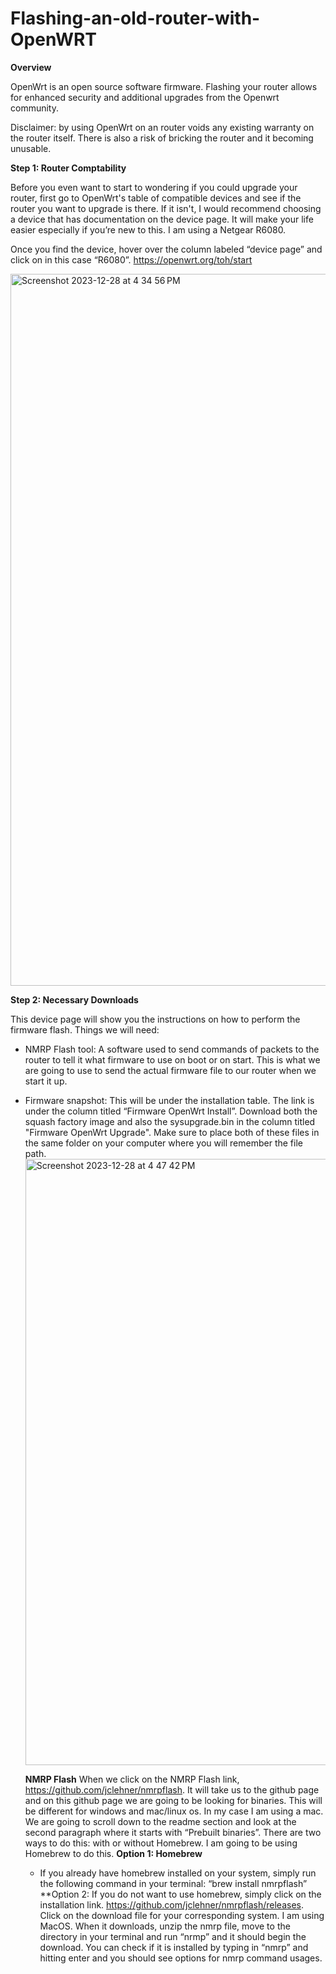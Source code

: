 # Flashing-an-old-router-with-OpenWRT
**Overview**

OpenWrt is an open source software firmware. Flashing your router allows for enhanced security and additional upgrades from the Openwrt community.

Disclaimer: by using OpenWrt on an router voids any existing warranty on the router itself. There is also a risk of bricking the router and it becoming unusable. 

**Step 1: Router Comptability**

Before you even want to start to wondering if you could upgrade your router, first go to OpenWrt's table of compatible devices and see if the router you want to upgrade is there. If it isn't, I would recommend choosing a device that has documentation on the device page.  It will make your life easier especially if you’re new to this. I am using a Netgear R6080.

Once you find the device, hover over the column labeled “device page” and click on in this case “R6080”.
https://openwrt.org/toh/start

<img width="1139" alt="Screenshot 2023-12-28 at 4 34 56 PM" src="https://github.com/CaptainIndy/Flashing-an-old-router-with-OpenWRT/assets/142528700/9c485477-16c3-458a-afc9-016c5ad67605">


**Step 2: Necessary Downloads**

This device page will show you the instructions on how to perform the firmware flash. 
Things we will need:
- NMRP Flash tool: A software used to send commands of packets to the router to tell it what firmware to use on boot or on start. This is what we are going to use to send the actual firmware file to our router when we start it up.

- Firmware snapshot: This will be under the installation table. The link is under the column titled “Firmware OpenWrt Install”. Download both the squash factory image and also the sysupgrade.bin in the column titled "Firmware OpenWrt Upgrade". Make sure to place both of these files in the same folder on your computer where you will remember the file path.
  <img width="970" alt="Screenshot 2023-12-28 at 4 47 42 PM" src="https://github.com/CaptainIndy/Flashing-an-old-router-with-OpenWRT/assets/142528700/940bbacf-bc61-49eb-8545-b5c3ee7bcf8c">

  **NMRP Flash**
      When we click on the NMRP Flash link, https://github.com/jclehner/nmrpflash. It will take us to the github page and on this github page we are going to be looking for binaries. This will be different for windows and mac/linux os. In my case I am using a mac. 
We are going to scroll down to the readme section and look at the second paragraph where it starts with “Prebuilt binaries”. There are two ways to do this: with or without Homebrew. I am going to be using Homebrew to do this. 
  **Option 1: Homebrew**
    - If you already have homebrew installed on your system, simply run the following command in your terminal: “brew install nmrpflash”
  **Option 2: 
    If you do not want to use homebrew, simply click on the installation link.
  https://github.com/jclehner/nmrpflash/releases. Click on the download file for your             corresponding system. I am using MacOS. When it downloads, unzip the nmrp file, move to the     directory in your terminal and run “nrmp” and it should begin the download.
  You can check if it is installed by typing in “nmrp” and hitting enter and you should see       options for nmrp command usages. 
  

